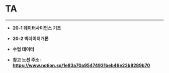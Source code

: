 # TA

- - -

* **20-1 데이터사이언스 기초**

* **20-2 빅데이터개론**

* **수업 데이터**

* **참고 노션 주소 : https://www.notion.so/1e83a70a95474931beb46e23b8289b70**
